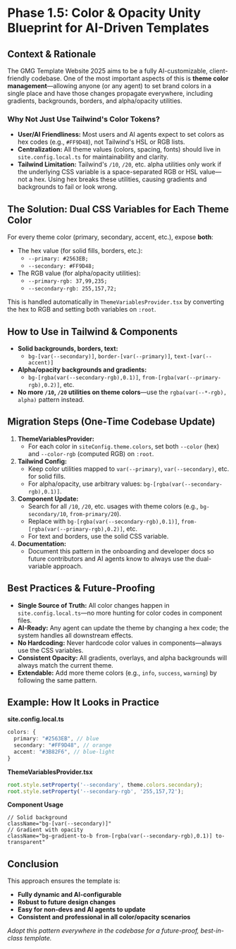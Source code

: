 # Phase 1.5: Color & Opacity Unity Blueprint for AI-Driven Templates

## Context & Rationale

The GMG Template Website 2025 aims to be a fully AI-customizable, client-friendly codebase. One of the most important aspects of this is **theme color management**—allowing anyone (or any agent) to set brand colors in a single place and have those changes propagate everywhere, including gradients, backgrounds, borders, and alpha/opacity utilities.

### Why Not Just Use Tailwind's Color Tokens?
- **User/AI Friendliness:** Most users and AI agents expect to set colors as hex codes (e.g., `#FF9D48`), not Tailwind's HSL or RGB lists.
- **Centralization:** All theme values (colors, spacing, fonts) should live in `site.config.local.ts` for maintainability and clarity.
- **Tailwind Limitation:** Tailwind's `/10`, `/20`, etc. alpha utilities only work if the underlying CSS variable is a space-separated RGB or HSL value—not a hex. Using hex breaks these utilities, causing gradients and backgrounds to fail or look wrong.

## The Solution: Dual CSS Variables for Each Theme Color

For every theme color (primary, secondary, accent, etc.), expose **both**:
- The hex value (for solid fills, borders, etc.):
  - `--primary: #2563EB;`
  - `--secondary: #FF9D48;`
- The RGB value (for alpha/opacity utilities):
  - `--primary-rgb: 37,99,235;`
  - `--secondary-rgb: 255,157,72;`

This is handled automatically in `ThemeVariablesProvider.tsx` by converting the hex to RGB and setting both variables on `:root`.

## How to Use in Tailwind & Components

- **Solid backgrounds, borders, text:**
  - `bg-[var(--secondary)]`, `border-[var(--primary)]`, `text-[var(--accent)]`
- **Alpha/opacity backgrounds and gradients:**
  - `bg-[rgba(var(--secondary-rgb),0.1)]`, `from-[rgba(var(--primary-rgb),0.2)]`, etc.
- **No more `/10`, `/20` utilities on theme colors**—use the `rgba(var(--*-rgb), alpha)` pattern instead.

## Migration Steps (One-Time Codebase Update)

1. **ThemeVariablesProvider:**
   - For each color in `siteConfig.theme.colors`, set both `--color` (hex) and `--color-rgb` (computed RGB) on `:root`.
2. **Tailwind Config:**
   - Keep color utilities mapped to `var(--primary)`, `var(--secondary)`, etc. for solid fills.
   - For alpha/opacity, use arbitrary values: `bg-[rgba(var(--secondary-rgb),0.1)]`.
3. **Component Update:**
   - Search for all `/10`, `/20`, etc. usages with theme colors (e.g., `bg-secondary/10`, `from-primary/20`).
   - Replace with `bg-[rgba(var(--secondary-rgb),0.1)]`, `from-[rgba(var(--primary-rgb),0.2)]`, etc.
   - For text and borders, use the solid CSS variable.
4. **Documentation:**
   - Document this pattern in the onboarding and developer docs so future contributors and AI agents know to always use the dual-variable approach.

## Best Practices & Future-Proofing

- **Single Source of Truth:** All color changes happen in `site.config.local.ts`—no more hunting for color codes in component files.
- **AI-Ready:** Any agent can update the theme by changing a hex code; the system handles all downstream effects.
- **No Hardcoding:** Never hardcode color values in components—always use the CSS variables.
- **Consistent Opacity:** All gradients, overlays, and alpha backgrounds will always match the current theme.
- **Extendable:** Add more theme colors (e.g., `info`, `success`, `warning`) by following the same pattern.

## Example: How It Looks in Practice

**site.config.local.ts**
```ts
colors: {
  primary: "#2563EB", // blue
  secondary: "#FF9D48", // orange
  accent: "#3B82F6", // blue-light
}
```

**ThemeVariablesProvider.tsx**
```ts
root.style.setProperty('--secondary', theme.colors.secondary);
root.style.setProperty('--secondary-rgb', '255,157,72');
```

**Component Usage**
```tsx
// Solid background
className="bg-[var(--secondary)]"
// Gradient with opacity
className="bg-gradient-to-b from-[rgba(var(--secondary-rgb),0.1)] to-transparent"
```

## Conclusion

This approach ensures the template is:
- **Fully dynamic and AI-configurable**
- **Robust to future design changes**
- **Easy for non-devs and AI agents to update**
- **Consistent and professional in all color/opacity scenarios**

_Adopt this pattern everywhere in the codebase for a future-proof, best-in-class template._

